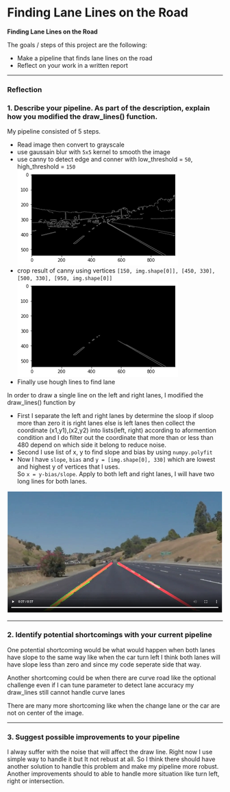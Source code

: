 # **Finding Lane Lines on the Road** 

**Finding Lane Lines on the Road**

The goals / steps of this project are the following:
* Make a pipeline that finds lane lines on the road
* Reflect on your work in a written report

---

### Reflection

### 1. Describe your pipeline. As part of the description, explain how you modified the draw_lines() function.

My pipeline consisted of 5 steps.  
- Read image then convert to grayscale
- use gaussain blur with `5x5` kernel to smooth the image
- use canny to detect edge and conner with low_threshold = `50`, high_threshold = `150`  
  ![canny](./report_img/edge.png)
- crop result of canny using vertices `[150, img.shape[0]], [450, 330], [500, 330], [950, img.shape[0]]`
  ![canny](./report_img/roi.png)
- Finally use hough lines to find lane

In order to draw a single line on the left and right lanes, I modified the draw_lines() function by 
- First I separate the left and right lanes by determine the sloop if sloop more than zero it is right lanes else is left lanes then collect the coordinate (x1,y1),(x2,y2) into lists(left, right) according to aformention condition and I do filter out the coordinate that more than or less than 480 depend on which side it belong to reduce noise.
- Second I use list of x, y to find slope and bias by using `numpy.polyfit`
- Now I have `slope`, `bias` and `y = [img.shape[0], 330]` which are lowest and highest y of vertices that I uses.  
So `x = y-bias/slope`. Apply to both left and right lanes, I will have two long lines for both lanes.  

![canny](./report_img/result.png)

---

### 2. Identify potential shortcomings with your current pipeline


One potential shortcoming would be what would happen when both lanes have slope to the same way like when the car turn left I think both lanes will have slope less than zero and since my code seperate side that way. 

Another shortcoming could be when there are curve road like the optional challenge even if I can tune parameter to detect lane accuracy my draw_lines still cannot handle curve lanes

There are many more shortcoming like when the change lane or the car are not on center of the image.

---

### 3. Suggest possible improvements to your pipeline

I alway suffer with the noise that will affect the draw line. Right now I use simple way to handle it but It not rebust at all. So I think there should have another solution to handle this problem and make my pipeline more robust. Another improvements should to able to handle more situation like turn left, right or intersection.